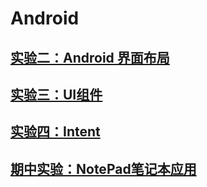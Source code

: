 # Android

## [实验二：Android 界面布局](./实验二/README.md)

## [实验三：UI组件](./实验三/README.md)

## [实验四：Intent](./实验四/README.md)

## [期中实验：NotePad笔记本应用](./期中实验/README.md)